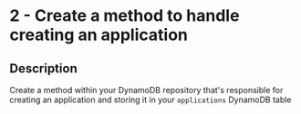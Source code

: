 # 2 - Create a method to handle creating an application

## Description

Create a method within your DynamoDB repository that's responsible for creating an application and storing it in your `applications` DynamoDB table
